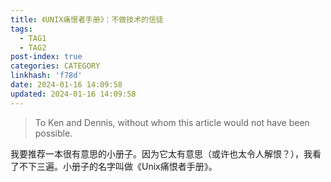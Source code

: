 ```yaml
---
title: 《UNIX痛恨者手册》：不做技术的信徒
tags:
  - TAG1
  - TAG2
post-index: true
categories: CATEGORY
linkhash: 'f78d'
date: 2024-01-16 14:09:58
updated: 2024-01-16 14:09:58
---
```


 > To Ken and Dennis,
 > without whom this article
 > would not have been possible.

我要推荐一本很有意思的小册子。因为它太有意思（或许也太令人解恨？），我看了不下三遍。小册子的名字叫做《Unix痛恨者手册》。

